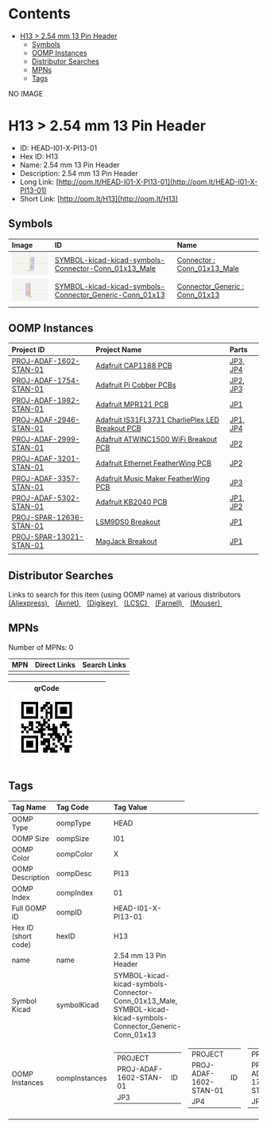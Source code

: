 



Contents
========

* [H13 > 2.54 mm 13 Pin Header](#h13--254-mm-13-pin-header)
	* [Symbols](#symbols)
	* [OOMP Instances](#oomp-instances)
	* [Distributor Searches](#distributor-searches)
	* [MPNs](#mpns)
	* [Tags](#tags)
  
NO IMAGE  
# H13 > 2.54 mm 13 Pin Header

- ID: HEAD-I01-X-PI13-01
- Hex ID: H13
- Name: 2.54 mm 13 Pin Header
- Description: 2.54 mm 13 Pin Header
- Long Link: [http://oom.lt/HEAD-I01-X-PI13-01](http://oom.lt/HEAD-I01-X-PI13-01)
- Short Link: [http://oom.lt/H13](http://oom.lt/H13)

## Symbols
  

|Image|ID|Name|
| :--- | :--- | :--- |
|[![](https://raw.githubusercontent.com/oomlout/oomlout_OOMP_eda_V2/main/SYMBOL/kicad/kicad-symbols/Connector/Conn_01x13_Male/image_140.png)](https://github.com/oomlout/oomlout_OOMP_eda_V2/tree/main/SYMBOL/kicad/kicad-symbols/Connector/Conn_01x13_Male/)|[SYMBOL-kicad-kicad-symbols-Connector-Conn_01x13_Male](https://github.com/oomlout/oomlout_OOMP_eda_V2/tree/main/SYMBOL/kicad/kicad-symbols/Connector/Conn_01x13_Male/)|[Connector : Conn_01x13_Male](https://github.com/oomlout/oomlout_OOMP_eda_V2/tree/main/SYMBOL/kicad/kicad-symbols/Connector/Conn_01x13_Male/)|
|[![](https://raw.githubusercontent.com/oomlout/oomlout_OOMP_eda_V2/main/SYMBOL/kicad/kicad-symbols/Connector_Generic/Conn_01x13/image_140.png)](https://github.com/oomlout/oomlout_OOMP_eda_V2/tree/main/SYMBOL/kicad/kicad-symbols/Connector_Generic/Conn_01x13/)|[SYMBOL-kicad-kicad-symbols-Connector_Generic-Conn_01x13](https://github.com/oomlout/oomlout_OOMP_eda_V2/tree/main/SYMBOL/kicad/kicad-symbols/Connector_Generic/Conn_01x13/)|[Connector_Generic : Conn_01x13](https://github.com/oomlout/oomlout_OOMP_eda_V2/tree/main/SYMBOL/kicad/kicad-symbols/Connector_Generic/Conn_01x13/)|
||||

## OOMP Instances
  

|Project ID|Project Name|Parts|
| :--- | :--- | :--- |
|[PROJ-ADAF-1602-STAN-01](https://github.com/oomlout/oomlout_OOMP_projects_V2/tree/main/PROJ/ADAF/1602/STAN/01/)|[Adafruit CAP1188 PCB](https://github.com/oomlout/oomlout_OOMP_projects_V2/tree/main/PROJ/ADAF/1602/STAN/01/)|[JP3, JP4](https://github.com/oomlout/oomlout_OOMP_projects_V2/tree/main/PROJ/ADAF/1602/STAN/01/)|
|[PROJ-ADAF-1754-STAN-01](https://github.com/oomlout/oomlout_OOMP_projects_V2/tree/main/PROJ/ADAF/1754/STAN/01/)|[Adafruit Pi Cobber PCBs](https://github.com/oomlout/oomlout_OOMP_projects_V2/tree/main/PROJ/ADAF/1754/STAN/01/)|[JP2, JP3](https://github.com/oomlout/oomlout_OOMP_projects_V2/tree/main/PROJ/ADAF/1754/STAN/01/)|
|[PROJ-ADAF-1982-STAN-01](https://github.com/oomlout/oomlout_OOMP_projects_V2/tree/main/PROJ/ADAF/1982/STAN/01/)|[Adafruit MPR121 PCB](https://github.com/oomlout/oomlout_OOMP_projects_V2/tree/main/PROJ/ADAF/1982/STAN/01/)|[JP1](https://github.com/oomlout/oomlout_OOMP_projects_V2/tree/main/PROJ/ADAF/1982/STAN/01/)|
|[PROJ-ADAF-2946-STAN-01](https://github.com/oomlout/oomlout_OOMP_projects_V2/tree/main/PROJ/ADAF/2946/STAN/01/)|[Adafruit IS31FL3731 CharliePlex LED Breakout PCB](https://github.com/oomlout/oomlout_OOMP_projects_V2/tree/main/PROJ/ADAF/2946/STAN/01/)|[JP1, JP4](https://github.com/oomlout/oomlout_OOMP_projects_V2/tree/main/PROJ/ADAF/2946/STAN/01/)|
|[PROJ-ADAF-2999-STAN-01](https://github.com/oomlout/oomlout_OOMP_projects_V2/tree/main/PROJ/ADAF/2999/STAN/01/)|[Adafruit ATWINC1500 WiFi Breakout PCB](https://github.com/oomlout/oomlout_OOMP_projects_V2/tree/main/PROJ/ADAF/2999/STAN/01/)|[JP2](https://github.com/oomlout/oomlout_OOMP_projects_V2/tree/main/PROJ/ADAF/2999/STAN/01/)|
|[PROJ-ADAF-3201-STAN-01](https://github.com/oomlout/oomlout_OOMP_projects_V2/tree/main/PROJ/ADAF/3201/STAN/01/)|[Adafruit Ethernet FeatherWing PCB](https://github.com/oomlout/oomlout_OOMP_projects_V2/tree/main/PROJ/ADAF/3201/STAN/01/)|[JP2](https://github.com/oomlout/oomlout_OOMP_projects_V2/tree/main/PROJ/ADAF/3201/STAN/01/)|
|[PROJ-ADAF-3357-STAN-01](https://github.com/oomlout/oomlout_OOMP_projects_V2/tree/main/PROJ/ADAF/3357/STAN/01/)|[Adafruit Music Maker FeatherWing PCB](https://github.com/oomlout/oomlout_OOMP_projects_V2/tree/main/PROJ/ADAF/3357/STAN/01/)|[JP3](https://github.com/oomlout/oomlout_OOMP_projects_V2/tree/main/PROJ/ADAF/3357/STAN/01/)|
|[PROJ-ADAF-5302-STAN-01](https://github.com/oomlout/oomlout_OOMP_projects_V2/tree/main/PROJ/ADAF/5302/STAN/01/)|[Adafruit KB2040 PCB](https://github.com/oomlout/oomlout_OOMP_projects_V2/tree/main/PROJ/ADAF/5302/STAN/01/)|[JP1, JP2](https://github.com/oomlout/oomlout_OOMP_projects_V2/tree/main/PROJ/ADAF/5302/STAN/01/)|
|[PROJ-SPAR-12636-STAN-01](https://github.com/oomlout/oomlout_OOMP_projects_V2/tree/main/PROJ/SPAR/12636/STAN/01/)|[LSM9DS0 Breakout](https://github.com/oomlout/oomlout_OOMP_projects_V2/tree/main/PROJ/SPAR/12636/STAN/01/)|[JP1](https://github.com/oomlout/oomlout_OOMP_projects_V2/tree/main/PROJ/SPAR/12636/STAN/01/)|
|[PROJ-SPAR-13021-STAN-01](https://github.com/oomlout/oomlout_OOMP_projects_V2/tree/main/PROJ/SPAR/13021/STAN/01/)|[MagJack Breakout](https://github.com/oomlout/oomlout_OOMP_projects_V2/tree/main/PROJ/SPAR/13021/STAN/01/)|[JP1](https://github.com/oomlout/oomlout_OOMP_projects_V2/tree/main/PROJ/SPAR/13021/STAN/01/)|
||||

## Distributor Searches
  
Links to search for this item (using OOMP name) at various distributors  
[(Aliexpress) ](https://www.aliexpress.com/wholesale?SearchText=11172.54+mm+13+Pin+Header)&nbsp;&nbsp;&nbsp;[(Avnet) ](https://www.avnet.com/shop/us/search/2.54+mm+13+Pin+Header)&nbsp;&nbsp;&nbsp;[(Digikey) ](https://www.digikey.co.uk/en/products/result?s=2.54+mm+13+Pin+Header)&nbsp;&nbsp;&nbsp;[(LCSC) ](https://www.lcsc.com/search?q=2.54+mm+13+Pin+Header)&nbsp;&nbsp;&nbsp;[(Farnell) ](https://uk.farnell.com/search?st=2.54+mm+13+Pin+Header)&nbsp;&nbsp;&nbsp;[(Mouser) ](https://www.mouser.com/c/?q=2.54+mm+13+Pin+Header)&nbsp;&nbsp;&nbsp;
## MPNs
  
Number of MPNs: 0  

|MPN|Direct Links|Search Links|
| :--- | :--- | :--- |
||||
  

|qrCode<br>[![](https://raw.githubusercontent.com/oomlout/oomlout_OOMP_parts_V2/main/HEAD/I01/X/PI13/01/qrCode_140.png)](https://github.com/oomlout/oomlout_OOMP_parts_V2/tree/main/HEAD/I01/X/PI13/01/qrCode.png)||||
| :---: | :---: | :---: | :---: |

## Tags
  

|Tag Name|Tag Code|Tag Value|
| :--- | :--- | :--- |
|OOMP Type|oompType|HEAD|
|OOMP Size|oompSize|I01|
|OOMP Color|oompColor|X|
|OOMP Description|oompDesc|PI13|
|OOMP Index|oompIndex|01|
|Full OOMP ID|oompID|HEAD-I01-X-PI13-01|
|Hex ID (short code)|hexID|H13|
|name|name|2.54 mm 13 Pin Header|
|Symbol Kicad|symbolKicad|SYMBOL-kicad-kicad-symbols-Connector-Conn_01x13_Male, SYMBOL-kicad-kicad-symbols-Connector_Generic-Conn_01x13|
|OOMP Instances|oompInstances|<table><tr><td>PROJECT</td></tr><tr><td> PROJ-ADAF-1602-STAN-01</td><td> ID</td></tr><tr><td> JP3</td></tr></table></td><td> <table><tr><td>PROJECT</td></tr><tr><td> PROJ-ADAF-1602-STAN-01</td><td> ID</td></tr><tr><td> JP4</td></tr></table></td><td> <table><tr><td>PROJECT</td></tr><tr><td> PROJ-ADAF-1754-STAN-01</td><td> ID</td></tr><tr><td> JP2</td></tr></table></td><td> <table><tr><td>PROJECT</td></tr><tr><td> PROJ-ADAF-1754-STAN-01</td><td> ID</td></tr><tr><td> JP3</td></tr></table></td><td> <table><tr><td>PROJECT</td></tr><tr><td> PROJ-ADAF-1982-STAN-01</td><td> ID</td></tr><tr><td> JP1</td></tr></table></td><td> <table><tr><td>PROJECT</td></tr><tr><td> PROJ-ADAF-2946-STAN-01</td><td> ID</td></tr><tr><td> JP1</td></tr></table></td><td> <table><tr><td>PROJECT</td></tr><tr><td> PROJ-ADAF-2946-STAN-01</td><td> ID</td></tr><tr><td> JP4</td></tr></table></td><td> <table><tr><td>PROJECT</td></tr><tr><td> PROJ-ADAF-2999-STAN-01</td><td> ID</td></tr><tr><td> JP2</td></tr></table></td><td> <table><tr><td>PROJECT</td></tr><tr><td> PROJ-ADAF-3201-STAN-01</td><td> ID</td></tr><tr><td> JP2</td></tr></table></td><td> <table><tr><td>PROJECT</td></tr><tr><td> PROJ-ADAF-3357-STAN-01</td><td> ID</td></tr><tr><td> JP3</td></tr></table></td><td> <table><tr><td>PROJECT</td></tr><tr><td> PROJ-ADAF-5302-STAN-01</td><td> ID</td></tr><tr><td> JP1</td></tr></table></td><td> <table><tr><td>PROJECT</td></tr><tr><td> PROJ-ADAF-5302-STAN-01</td><td> ID</td></tr><tr><td> JP2</td></tr></table></td><td> <table><tr><td>PROJECT</td></tr><tr><td> PROJ-SPAR-12636-STAN-01</td><td> ID</td></tr><tr><td> JP1</td></tr></table></td><td> <table><tr><td>PROJECT</td></tr><tr><td> PROJ-SPAR-13021-STAN-01</td><td> ID</td></tr><tr><td> JP1</td></tr></table>|
||||
